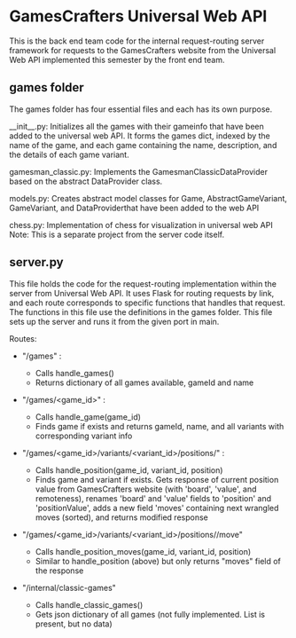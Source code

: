# GamesCrafters Universal Web API

This is the back end team code for the internal request-routing server framework for requests to the GamesCrafters website from the Universal Web API implemented this semester by the front end team.



## games folder
The games folder has four essential files and each has its own purpose.

\_\_init__.py: Initializes all the games with their gameinfo that have been added to the universal web API. It forms the games dict, indexed by the name of the game, and each game containing the name, description, and the details of each game variant.

gamesman_classic.py: Implements the GamesmanClassicDataProvider based on the abstract DataProvider class. 

models.py: Creates abstract model classes for Game, AbstractGameVariant, GameVariant, and DataProviderthat have been added to the web API 

chess.py: Implementation of chess for visualization in universal web API
Note: This is a separate project from the server code itself. 



## server.py
This file holds the code for the request-routing implementation within the server from Universal Web API. It uses Flask for routing requests by link, and each route corresponds to specific functions that handles that request. The functions in this file use the definitions in the games folder.
This file sets up the server and runs it from the given port in main.

Routes:
- "/games" : 
    - Calls handle_games()
    - Returns dictionary of all games available, gameId and name

- "/games/<game_id>" : 

    - Calls handle_game(game_id)
    - Finds game if exists and returns gameId, name, and all variants with corresponding variant info 

- "/games/<game_id>/variants/<variant_id>/positions/<position>" : 

    - Calls handle_position(game_id, variant_id, position)
    - Finds game and variant if exists. Gets response of current position value from GamesCrafters website (with 'board', 'value', and remoteness), renames 'board' and 'value' fields to 'position' and 'positionValue', adds a new field 'moves' containing next wrangled moves (sorted), and returns modified response
    
- "/games/<game_id>/variants/<variant_id>/positions/<position>/move"

    - Calls handle_position_moves(game_id, variant_id, position)
    - Similar to handle_position (above) but only returns "moves" field of the response
    
- "/internal/classic-games"

    - Calls handle_classic_games()
    - Gets json dictionary of all games (not fully implemented. List is present, but no data)
